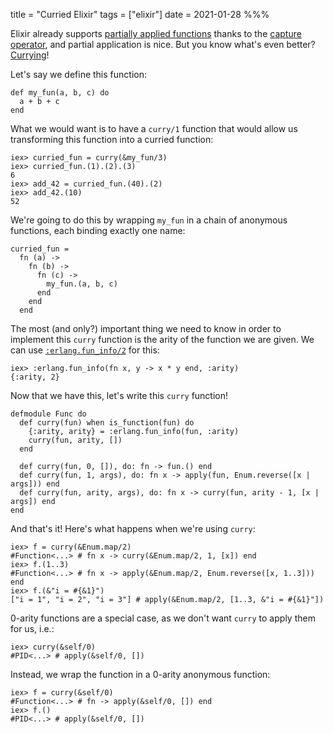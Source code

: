 title = "Curried Elixir"
tags = ["elixir"]
date = 2021-01-28
%%%

Elixir already supports [partially applied functions](https://liftm.io/posts/partially-applied-functions-in-elixir.html) thanks to the [capture operator](https://hexdocs.pm/elixir/Kernel.SpecialForms.html#&/1), and partial application is nice. But you know what's even better? [Currying](https://liftm.io/posts/currying.html)!

Let's say we define this function:

    def my_fun(a, b, c) do
      a + b + c
    end

What we would want is to have a `curry/1` function that would allow us transforming this function into a curried function:

    iex> curried_fun = curry(&my_fun/3)
    iex> curried_fun.(1).(2).(3)
    6
    iex> add_42 = curried_fun.(40).(2)
    iex> add_42.(10)
    52

We're going to do this by wrapping `my_fun` in a chain of anonymous functions, each binding exactly one name:

    curried_fun =
      fn (a) ->
        fn (b) ->
          fn (c) ->
            my_fun.(a, b, c)
          end
        end
      end

The most (and only?) important thing we need to know in order to implement this `curry` function is the arity of the function we are given. We can use [`:erlang.fun_info/2`](https://erlang.org/doc/man/erlang.html#fun_info-2) for this:

    iex> :erlang.fun_info(fn x, y -> x * y end, :arity)
    {:arity, 2}

Now that we have this, let's write this `curry` function!

    defmodule Func do
      def curry(fun) when is_function(fun) do
        {:arity, arity} = :erlang.fun_info(fun, :arity)
        curry(fun, arity, [])
      end

      def curry(fun, 0, []), do: fn -> fun.() end
      def curry(fun, 1, args), do: fn x -> apply(fun, Enum.reverse([x | args])) end
      def curry(fun, arity, args), do: fn x -> curry(fun, arity - 1, [x | args]) end
    end

And that's it! Here's what happens when we're using `curry`:

    iex> f = curry(&Enum.map/2)
    #Function<...> # fn x -> curry(&Enum.map/2, 1, [x]) end
    iex> f.(1..3)
    #Function<...> # fn x -> apply(&Enum.map/2, Enum.reverse([x, 1..3])) end
    iex> f.(&"i = #{&1}")
    ["i = 1", "i = 2", "i = 3"] # apply(&Enum.map/2, [1..3, &"i = #{&1}"])

0-arity functions are a special case, as we don't want `curry` to apply them for us, i.e.:

    iex> curry(&self/0)
    #PID<...> # apply(&self/0, [])

Instead, we wrap the function in a 0-arity anonymous function:

    iex> f = curry(&self/0)
    #Function<...> # fn -> apply(&self/0, []) end
    iex> f.()
    #PID<...> # apply(&self/0, [])
